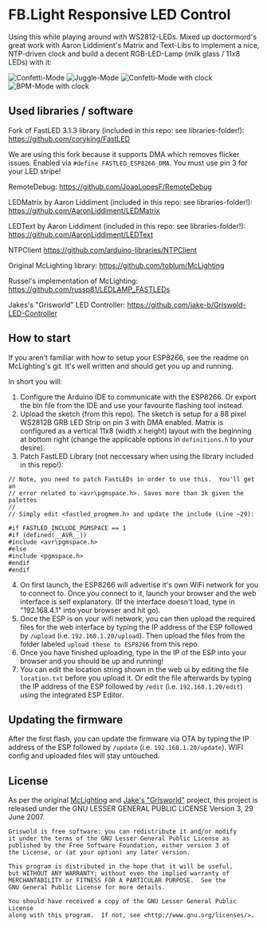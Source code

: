 # FB.Light Responsive LED Control

Using this while playing around with WS2812-LEDs. Mixed up doctormord's great work with Aaron Liddiment's Matrix and Text-Libs to implement a nice, NTP-driven clock and build a decent RGB-LED-Lamp (milk glass / 11x8 LEDs) with it:

![Confetti-Mode](https://breakout.bernis-hideout.de/git/FB.Light/confetti_1_small.gif)
![Juggle-Mode](https://breakout.bernis-hideout.de/git/FB.Light/juggle_small.gif)
![Confetti-Mode with clock](https://breakout.bernis-hideout.de/git/FB.Light/confetti_clock_small.gif)
![BPM-Mode with clock](https://breakout.bernis-hideout.de/git/FB.Light/bpm_clock_small.gif)

## Used libraries / software

Fork of FastLED 3.1.3 library (included in this repo: see libraries-folder!):
https://github.com/coryking/FastLED

We are using this fork because it supports DMA which removes flicker issues. Enabled via `#define FASTLED_ESP8266_DMA`. You must use pin 3 for your LED stripe!

RemoteDebug:
https://github.com/JoaoLopesF/RemoteDebug

LEDMatrix by Aaron Liddiment (included in this repo: see libraries-folder!):
https://github.com/AaronLiddiment/LEDMatrix

LEDText by Aaron Liddiment (included in this repo: see libraries-folder!):
https://github.com/AaronLiddiment/LEDText

NTPClient
https://github.com/arduino-libraries/NTPClient

Original McLighting library:
https://github.com/toblum/McLighting

Russel's implementation of McLighting:
https://github.com/russp81/LEDLAMP_FASTLEDs

Jakes's "Grisworld" LED Controller:
https://github.com/jake-b/Griswold-LED-Controller

## How to start

If you aren't familiar with how to setup your ESP8266, see the readme on McLighting's git.  It's well written and should get you up and running.

In short you will:

1.  Configure the Arduino IDE to communicate with the ESP8266. Or export the bin file from the IDE and use your favourite flashing tool instead.
2.  Upload the sketch (from this repo). The sketch is setup for a 88 pixel WS2812B GRB LED Strip on pin 3 with DMA enabled. Matrix is configured
	as a vertical 11x8 (width x height) layout with the beginning at bottom right (change the applicable options in `definitions.h` to your desire).
3.  Patch FastLED Library (not neccessary when using the library included in this repo!):

```arduino
// Note, you need to patch FastLEDs in order to use this.  You'll get an
// error related to <avr\pgmspace.h>. Saves more than 3k given the palettes
//
// Simply edit <fastled_progmem.h> and update the include (Line ~29):

#if FASTLED_INCLUDE_PGMSPACE == 1
#if (defined(__AVR__))
#include <avr\pgmspace.h>
#else
#include <pgmspace.h>
#endif
#endif
```

4.  On first launch, the ESP8266 will advertise it's own WiFi network for you to connect to. Once you connect to it, launch your browser
    and the web interface is self explanatory. (If the interface doesn't load, type in "192.168.4.1" into your browser and hit go).
5.  Once the ESP is on your wifi network, you can then upload the required files for the web interface by typing the IP address
    of the ESP followed by `/upload` (i.e. `192.168.1.20/upload`). Then upload the files from the folder labeled
    `upload these to ESP8266` from this repo.
6.  Once you have finished uploading, type in the IP of the ESP into your browser and you should be up and running!
7.	You can edit the location string shown in the web ui by editing the file `location.txt` before you upload it.
	Or edit the file afterwards by typing the IP address of the ESP followed by `/edit` (i.e. `192.168.1.20/edit`) using the integrated ESP Editor.

## Updating the firmware

After the first flash, you can update the firmware via OTA by typing the IP address of the ESP followed by `/update` (i.e. `192.168.1.20/update`).
WIFI config and uploaded files will stay untouched.

## License

As per the original [McLighting](https://github.com/toblum/McLighting) and [Jake's "Grisworld"](https://github.com/jake-b/Griswold-LED-Controller) project, this project is released under the GNU LESSER GENERAL PUBLIC LICENSE Version 3, 29 June 2007.

	Griswold is free software: you can redistribute it and/or modify
	it under the terms of the GNU Lesser General Public License as 
	published by the Free Software Foundation, either version 3 of 
	the License, or (at your option) any later version.

	This program is distributed in the hope that it will be useful,
	but WITHOUT ANY WARRANTY; without even the implied warranty of
	MERCHANTABILITY or FITNESS FOR A PARTICULAR PURPOSE.  See the
	GNU General Public License for more details.

	You should have received a copy of the GNU Lesser General Public License
	along with this program.  If not, see <http://www.gnu.org/licenses/>.
